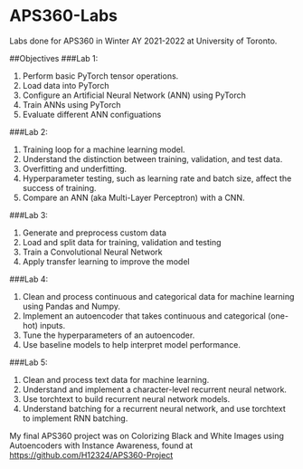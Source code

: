 # APS360-Labs
Labs done for APS360 in Winter AY 2021-2022 at University of Toronto.

##Objectives
###Lab 1:
1. Perform basic PyTorch tensor operations.
2. Load data into PyTorch
3. Configure an Artificial Neural Network (ANN) using PyTorch
4. Train ANNs using PyTorch
5. Evaluate different ANN configuations

###Lab 2:
1. Training loop for a machine learning model.
2. Understand the distinction between training, validation, and test data.
3. Overfitting and underfitting.
4. Hyperparameter testing, such as learning rate and batch size, affect the success of training.
5. Compare an ANN (aka Multi-Layer Perceptron) with a CNN.


###Lab 3:
1. Generate and preprocess custom data
2. Load and split data for training, validation and testing
3. Train a Convolutional Neural Network
4. Apply transfer learning to improve the model

###Lab 4:
1. Clean and process continuous and categorical data for machine learning using Pandas and Numpy.
2. Implement an autoencoder that takes continuous and categorical (one-hot) inputs.
3. Tune the hyperparameters of an autoencoder.
4. Use baseline models to help interpret model performance.


###Lab 5:
1. Clean and process text data for machine learning.
2. Understand and implement a character-level recurrent neural network.
3. Use torchtext to build recurrent neural network models.
4. Understand batching for a recurrent neural network, and use torchtext to implement RNN batching.


My final APS360 project was on Colorizing Black and White Images using Autoencoders with Instance Awareness, found at https://github.com/H12324/APS360-Project 
